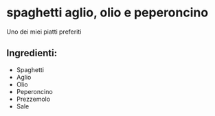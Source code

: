 # spaghetti aglio, olio e peperoncino

Uno dei miei piatti preferiti

## Ingredienti:
* Spaghetti
* Aglio
* Olio
* Peperoncino
* Prezzemolo
* Sale
